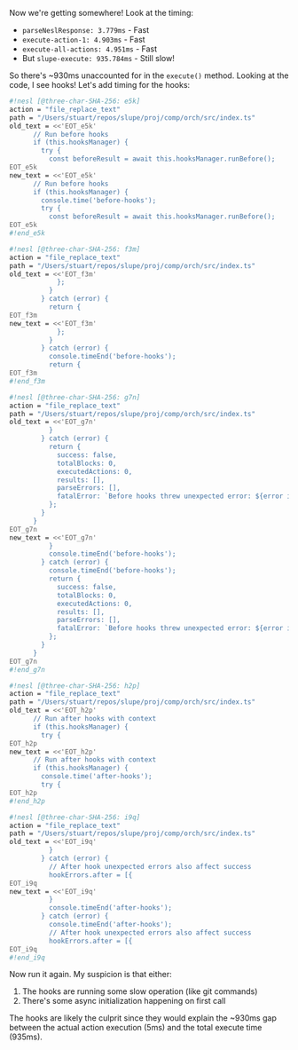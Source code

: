 Now we're getting somewhere! Look at the timing:

- `parseNeslResponse: 3.779ms` - Fast
- `execute-action-1: 4.903ms` - Fast
- `execute-all-actions: 4.951ms` - Fast
- But `slupe-execute: 935.784ms` - Still slow!

So there's ~930ms unaccounted for in the `execute()` method. Looking at the code, I see hooks! Let's add timing for the hooks:

```sh nesl
#!nesl [@three-char-SHA-256: e5k]
action = "file_replace_text"
path = "/Users/stuart/repos/slupe/proj/comp/orch/src/index.ts"
old_text = <<'EOT_e5k'
      // Run before hooks
      if (this.hooksManager) {
        try {
          const beforeResult = await this.hooksManager.runBefore();
EOT_e5k
new_text = <<'EOT_e5k'
      // Run before hooks
      if (this.hooksManager) {
        console.time('before-hooks');
        try {
          const beforeResult = await this.hooksManager.runBefore();
EOT_e5k
#!end_e5k
```

```sh nesl
#!nesl [@three-char-SHA-256: f3m]
action = "file_replace_text"
path = "/Users/stuart/repos/slupe/proj/comp/orch/src/index.ts"
old_text = <<'EOT_f3m'
            };
          }
        } catch (error) {
          return {
EOT_f3m
new_text = <<'EOT_f3m'
            };
          }
        } catch (error) {
          console.timeEnd('before-hooks');
          return {
EOT_f3m
#!end_f3m
```

```sh nesl
#!nesl [@three-char-SHA-256: g7n]
action = "file_replace_text"
path = "/Users/stuart/repos/slupe/proj/comp/orch/src/index.ts"
old_text = <<'EOT_g7n'
          }
        } catch (error) {
          return {
            success: false,
            totalBlocks: 0,
            executedActions: 0,
            results: [],
            parseErrors: [],
            fatalError: `Before hooks threw unexpected error: ${error instanceof Error ? error.message : String(error)}`
          };
        }
      }
EOT_g7n
new_text = <<'EOT_g7n'
          }
          console.timeEnd('before-hooks');
        } catch (error) {
          console.timeEnd('before-hooks');
          return {
            success: false,
            totalBlocks: 0,
            executedActions: 0,
            results: [],
            parseErrors: [],
            fatalError: `Before hooks threw unexpected error: ${error instanceof Error ? error.message : String(error)}`
          };
        }
      }
EOT_g7n
#!end_g7n
```

```sh nesl
#!nesl [@three-char-SHA-256: h2p]
action = "file_replace_text"
path = "/Users/stuart/repos/slupe/proj/comp/orch/src/index.ts"
old_text = <<'EOT_h2p'
      // Run after hooks with context
      if (this.hooksManager) {
        try {
EOT_h2p
new_text = <<'EOT_h2p'
      // Run after hooks with context
      if (this.hooksManager) {
        console.time('after-hooks');
        try {
EOT_h2p
#!end_h2p
```

```sh nesl
#!nesl [@three-char-SHA-256: i9q]
action = "file_replace_text"
path = "/Users/stuart/repos/slupe/proj/comp/orch/src/index.ts"
old_text = <<'EOT_i9q'
          }
        } catch (error) {
          // After hook unexpected errors also affect success
          hookErrors.after = [{
EOT_i9q
new_text = <<'EOT_i9q'
          }
          console.timeEnd('after-hooks');
        } catch (error) {
          console.timeEnd('after-hooks');
          // After hook unexpected errors also affect success
          hookErrors.after = [{
EOT_i9q
#!end_i9q
```

Now run it again. My suspicion is that either:
1. The hooks are running some slow operation (like git commands)
2. There's some async initialization happening on first call

The hooks are likely the culprit since they would explain the ~930ms gap between the actual action execution (5ms) and the total execute time (935ms).